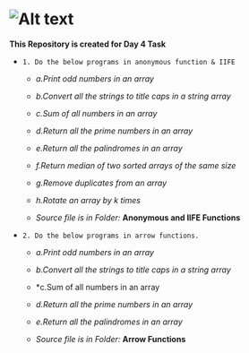# ![Alt text](https://miro.medium.com/v2/resize:fit:720/format:webp/1*dCyzkhhEyQx1wK7Bt1GD1w.png)

**This Repository is created for Day 4 Task**

+ `1. Do the below programs in anonymous function & IIFE`
  
    + *a.Print odd numbers in an array*
    + *b.Convert all the strings to title caps in a string array*
    + *c.Sum of all numbers in an array*
    + *d.Return all the prime numbers in an array*
    + *e.Return all the palindromes in an array*
    + *f.Return median of two sorted arrays of the same size*
    + *g.Remove duplicates from an array*
    + *h.Rotate an array by k times*


  + *Source file is in Folder:* **Anonymous and IIFE Functions**   

+ `2. Do the below programs in arrow functions.`
    + *a.Print odd numbers in an array*
    + *b.Convert all the strings to title caps in a string array*
    + *c.Sum of all numbers in an array
    + *d.Return all the prime numbers in an array*
    + *e.Return all the palindromes in an array*

  
  + *Source file is in Folder:* **Arrow Functions**
